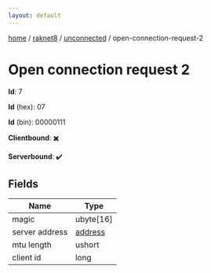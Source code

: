 ```yaml
---
layout: default
---
```


[home](/)  /  [raknet8](/protocol/raknet8)  /  [unconnected](/protocol/raknet8/unconnected)  /  open-connection-request-2

# Open connection request  2

**Id**: 7

**Id** (hex): 07

**Id** (bin): 00000111

**Clientbound**: ✖️

**Serverbound**: ✔️

## Fields

Name | Type
---|---
magic | ubyte[16]
server address | [address](/protocol/raknet8/types/address)
mtu length | ushort
client id | long

